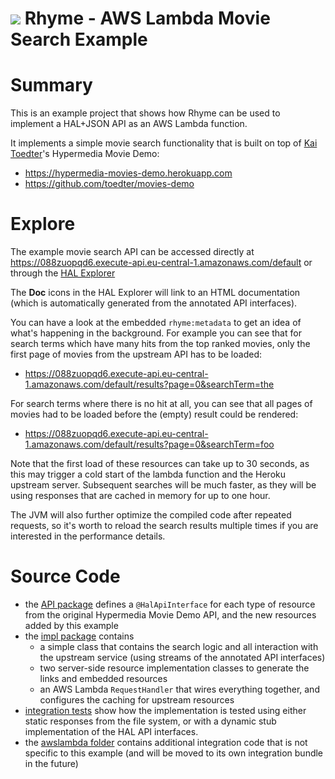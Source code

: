 <img src="https://wcm.io/images/favicon-16@2x.png"/> Rhyme - AWS Lambda Movie Search Example
======

# Summary

This is an example project that shows how Rhyme can be used to implement a HAL+JSON API as an AWS Lambda function.

It implements a simple movie search functionality that is built on top of [Kai Toedter](https://github.com/toedter)'s Hypermedia Movie Demo:
* https://hypermedia-movies-demo.herokuapp.com
* https://github.com/toedter/movies-demo

#  Explore

The example movie search API can be accessed directly at https://088zuopqd6.execute-api.eu-central-1.amazonaws.com/default or through the [HAL Explorer](https://toedter.github.io/hal-explorer/release/hal-explorer/#theme=Cosmo&uri=https://088zuopqd6.execute-api.eu-central-1.amazonaws.com/default)

The **Doc** icons in the HAL Explorer will link to an HTML documentation (which is automatically generated from the annotated API interfaces).

You can have a look at the embedded `rhyme:metadata` to get an idea of what's happening in the background. For example you can see that for search terms which have many hits from the top ranked movies, only the first page of movies from the upstream API has to be loaded:
* https://088zuopqd6.execute-api.eu-central-1.amazonaws.com/default/results?page=0&searchTerm=the

For search terms where there is no hit at all, you can see that all pages of movies had to be loaded before the (empty) result could be rendered:
* https://088zuopqd6.execute-api.eu-central-1.amazonaws.com/default/results?page=0&searchTerm=foo

Note that the first load of these resources can take up to 30 seconds, as this may trigger a cold start of the lambda function and the Heroku upstream server. Subsequent searches will be much faster, as they will be using responses that are cached in memory for up to one hour. 

The JVM will also further optimize the compiled code after repeated requests, so it's worth to reload the search results multiple times if you are interested in the performance details.

# Source Code

* the [API package](src/main/java/io/wcm/caravan/rhyme/examples/movies/api) defines a `@HalApiInterface` for each type of resource from the original Hypermedia Movie Demo API, and the new resources added by this example
* the [impl package](src/main/java/io/wcm/caravan/rhyme/examples/movies/impl) contains
  * a simple class that contains the search logic and all interaction with the upstream service (using streams of the annotated API interfaces)
  * two server-side resource implementation classes to generate the links and embedded resources
  * an AWS Lambda `RequestHandler` that wires everything together, and configures the caching for upstream resources
* [integration tests](src/test/java/io/wcm/caravan/rhyme/examples/movies/impl) show how the implementation is tested using either static responses from the file system, or with a dynamic stub implementation of the HAL API interfaces.
* the [awslambda folder](src/main/java/io/wcm/caravan/rhyme/awslambda) contains additional integration code that is not specific to this example (and will be moved to its own integration bundle in the future)


